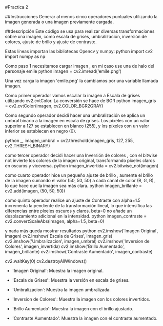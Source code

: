 #Practica 2

##Instrucciones
Generar al menos cinco operadores puntuales utilizando la imagen generada o una imagen previamente cargada.

##descripción
Este código  se usa para realizar diversas transformaciones sobre una imagen, como escala de grises, umbralización, inversión de colores, ajuste de brillo y ajuste de contraste. 

Estas líneas importan las bibliotecas Opencv y numpy:
python
import cv2
import numpy as np



Como paso 1 necesitamos cargar imagen , en mi caso use una de halo del personaje emile
python
imagen = cv2.imread('emile.png') 

Una vez carga la imagen  'emile.png'  la cambiamos por una variable llamada imagen.

Como primer operador vamos escalar la imagen a Escala de grises utilizando cv2.cvtColor. La conversión se hace de BGR 
python
imagen_gris = cv2.cvtColor(imagen, cv2.COLOR_BGR2GRAY)


Como segundo operador decidi hacer una umbralización  se aplica un umbral binario a la imagen en escala de grises. Los píxeles con un valor superior a 127 se establecen en blanco (255), y los píxeles con un valor inferior se establecen en negro (0).

python
_, imagen_umbral = cv2.threshold(imagen_gris, 127, 255, cv2.THRESH_BINARY)


como tercer operador decidi hacer una Inversión de colores , con el bitwise not invierte los colores de la imagen original, transformando píxeles claros en oscuros y viceversa.
python
imagen_invertida = cv2.bitwise_not(imagen)





como cuarto operador hice un pequeño ajuste de brillo , aumente el brillo de la imagen sumando el valor (50, 50, 50) a cada canal de color (B, G, R), lo que hace que la imagen sea más clara.
python
imagen_brillante = cv2.add(imagen, (50, 50, 50))



como quinto operador  realice un ajuste de Contraste  con alpha=1.5 incrementa la pendiente de la transformación lineal, lo que intensifica las diferencias entre píxeles oscuros y claros. beta=0 no añade un desplazamiento adicional en la intensidad.
python
imagen_contraste = cv2.convertScaleAbs(imagen, alpha=1.5, beta=0)



y nada más queda mostrar resultados 
python
cv2.imshow('Imagen Original', imagen)
cv2.imshow('Escala de Grises', imagen_gris)
cv2.imshow('Umbralizacion', imagen_umbral)
cv2.imshow('Inversion de Colores', imagen_invertida)
cv2.imshow('Brillo Aumentado', imagen_brillante)
cv2.imshow('Contraste Aumentado', imagen_contraste)

cv2.waitKey(0)
cv2.destroyAllWindows()

- 'Imagen Original': Muestra la imagen original.

- 'Escala de Grises': Muestra la versión en escala de grises.

- 'Umbralizacion': Muestra la imagen umbralizada.

- 'Inversion de Colores': Muestra la imagen con los colores invertidos.

- 'Brillo Aumentado': Muestra la imagen con el brillo ajustado.

- 'Contraste Aumentado': Muestra la imagen con el contraste aumentado.

